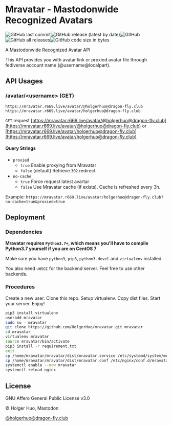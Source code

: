 # Mravatar - Mastodonwide Recognized Avatars

![GitHub last commit](https://img.shields.io/github/last-commit/holgerhuo/mravatar)![GitHub release (latest by date)](https://img.shields.io/github/v/release/holgerhuo/mravatar)![GitHub](https://img.shields.io/github/license/holgerhuo/mravatar)![GitHub all releases](https://img.shields.io/github/downloads/holgerhuo/mravatar/total)![GitHub code size in bytes](https://img.shields.io/github/languages/code-size/holgerhuo/mravatar)

A Mastodonwide Recognized Avatar API

This API provides you with avatar link or proxied avatar file through fediverse account name (@username@localpart).

## API Usages

### /avatar/\<username\> (GET)

```
https://mravatar.r669.live/avatar/@holgerhuo@dragon-fly.club
https://mravatar.r669.live/avatar/holgerhuo@dragon-fly.club
```

`GET` request [https://mravatar.r669.live/avatar/@holgerhuo@dragon-fly.club](https://mravatar.r669.live/avatar/@holgerhuo@dragon-fly.club) or [https://mravatar.r669.live/avatar/holgerhuo@dragon-fly.club](https://mravatar.r669.live/avatar/holgerhuo@dragon-fly.club)

#### Query Strings

- `proxied`
    - `true`
        Enable proxying from Mravatar
    - `false` (default)
        Retrieve `302` redirect 
- `no-cache`
    - `true`
        Force request latest avartar
    - `false`
        Use Mravatar cache (if exists). Cache is refreshed every 3h.

Example: `https://mravatar.r669.live/avatar/holgerhuo@dragon-fly.club?no-cache=true&proxied=true`

## Deployment 

### Dependencies

**Mravatar requires `Python3.7+`, which means you'll have to compile Python3.7 yourself if you are on CentOS 7**

Make sure you have `python3`, `pip3`, `python3-devel` and `virtualenv` installed.

You also need `uWSGI` for the backend server. Feel free to use other backends.

### Procedures

Create a new user. Clone this repo. Setup virtualenv. Copy dist files. Start your server. Enjoy!

```bash
pip3 install virtualenv
useradd mravatar
sudo su - mravatar
git clone https://github.com/HolgerHuo/mravatar.git mravatar
cd mravatar
virtualenv mravatar
source mravatar/bin/activate
pip3 install -r requirement.txt
exit
cp /home/mravatar/mravatar/dist/mravatar.service /etc/systemd/system/mravatar.service
cp /home/mravatar/mravatar/dist/mravatar.conf /etc/nginx/conf.d/mravatar.conf
systemctl enable --now mravatar
systemctl reload nginx
```

## License

GNU Affero General Public License v3.0

©️ Holger Huo, Mastodon

[@holgerhuo@dragon-fly.club](https://mast.dragon-fly.club/@holgerhuo)
